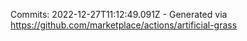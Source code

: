 Commits: 2022-12-27T11:12:49.091Z - Generated via https://github.com/marketplace/actions/artificial-grass
<br>
